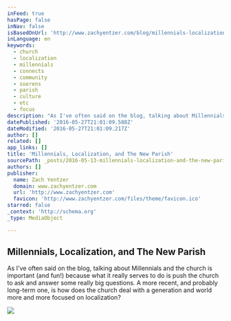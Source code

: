 ```yaml
---
inFeed: true
hasPage: false
inNav: false
isBasedOnUrl: 'http://www.zachyentzer.com/blog/millennials-localization-and-the-new-parish?utm_content=buffer44897&utm_medium=social&utm_source=twitter.com&utm_campaign=buffer'
inLanguage: en
keywords:
  - church
  - localization
  - millennials
  - connects
  - community
  - soerens
  - parish
  - culture
  - etc
  - focus
description: "As I've often said on the blog, talking about Millennials and the church is important (and fun!) because what it really serves to do is push the church to ask and answer some really big questions. A more recent, and probably long-term one, is how does the church deal with a generation and world more and more focused on localization?"
datePublished: '2016-05-27T21:01:09.588Z'
dateModified: '2016-05-27T21:01:09.217Z'
author: []
related: []
app_links: []
title: 'Millennials, Localization, and The New Parish'
sourcePath: _posts/2016-05-13-millennials-localization-and-the-new-parish.md
authors: []
publisher:
  name: Zach Yentzer
  domain: www.zachyentzer.com
  url: 'http://www.zachyentzer.com'
  favicon: 'http://www.zachyentzer.com/files/theme/favicon.ico'
starred: false
_context: 'http://schema.org'
_type: MediaObject

---
```

<article style=""><h1>Millennials, Localization, and The New Parish</h1><p>As I've often said on the blog, talking about Millennials and the church is important (and fun!) because what it really serves to do is push the church to ask and answer some really big questions. A more recent, and probably long-term one, is how does the church deal with a generation and world more and more focused on localization?</p><img src="http://www.zachyentzer.com/uploads/1/1/1/8/11184175/8354720_orig.jpg" /></article>